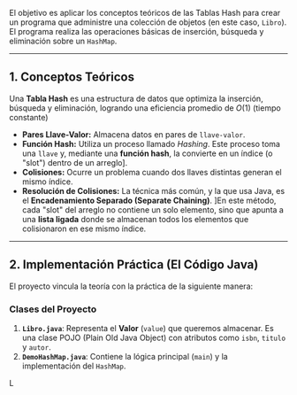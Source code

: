 
El objetivo es aplicar los conceptos teóricos de las Tablas Hash para crear un programa que administre una colección de objetos (en este caso, `Libro`). El programa realiza las operaciones básicas de inserción, búsqueda y eliminación sobre un `HashMap`.

---

## 1. Conceptos Teóricos 

Una **Tabla Hash** es una estructura de datos que optimiza la inserción, búsqueda y eliminación, logrando una eficiencia promedio de $O(1)$ (tiempo constante)

* **Pares Llave-Valor:** Almacena datos en pares de `llave-valor`.
* **Función Hash:** Utiliza un proceso llamado *Hashing*. Este proceso toma una `llave` y, mediante una **función hash**, la convierte en un índice (o "slot") dentro de un arreglo].
* **Colisiones:** Ocurre un problema cuando dos llaves distintas generan el mismo índice.
* **Resolución de Colisiones:** La técnica más común, y la que usa Java, es el **Encadenamiento Separado (Separate Chaining)**. ]En este método, cada "slot" del arreglo no contiene un solo elemento, sino que apunta a una **lista ligada** donde se almacenan todos los elementos que colisionaron en ese mismo índice.



---

## 2. Implementación Práctica (El Código Java)

El proyecto vincula la teoría con la práctica de la siguiente manera:

### Clases del Proyecto

1.  **`Libro.java`**: Representa el **Valor** (`value`) que queremos almacenar. Es una clase POJO (Plain Old Java Object) con atributos como `isbn`, `titulo` y `autor`.
2.  **`DemoHashMap.java`**: Contiene la lógica principal (`main`) y la implementación del `HashMap`.



L
